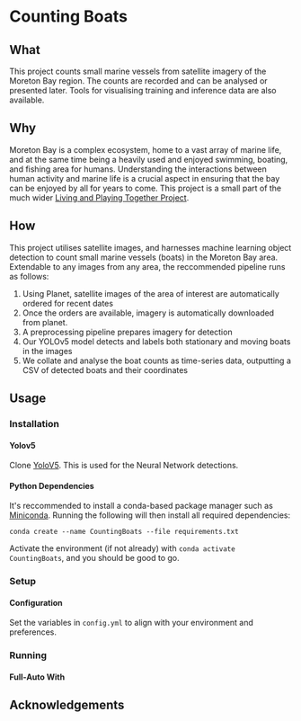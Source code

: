 # Counting Boats
## What
This project counts small marine vessels from satellite imagery of the Moreton Bay 
region. The counts are recorded and can be analysed or presented later. Tools for 
visualising training and inference data are also available.

## Why

Moreton Bay is a complex ecosystem, home to a vast array of marine life, and at the 
same time being a heavily used and enjoyed swimming, boating, and fishing area for humans. 
Understanding the interactions between human activity and marine life is a crucial aspect
in ensuring that the bay can be enjoyed by all for years to come. This project 
is a small part of the much wider [Living and Playing Together Project](https://moretonbayfoundation.org/research/living-and-playing-together).

## How

This project utilises satellite images, and harnesses machine learning
object detection to count small marine vessels (boats) in the Moreton Bay area.
Extendable to any images from any area, the reccommended pipeline runs as follows:

1. Using Planet, satellite images of the area of interest are automatically ordered for recent dates
2. Once the orders are available, imagery is automatically downloaded from planet.
3. A preprocessing pipeline prepares imagery for detection
4. Our YOLOv5 model detects and labels both stationary and moving boats in the images
5. We collate and analyse the boat counts as time-series data, outputting a CSV of detected boats and their coordinates

## Usage

### Installation
#### Yolov5

Clone [YoloV5](https://github.com/ultralytics/yolov5). This is used for the Neural Network detections.

#### Python Dependencies
It's reccommended to install a conda-based package manager such as [Miniconda](https://docs.conda.io/projects/miniconda/en/latest/). 
Running the following will then install all required dependencies:

```
conda create --name CountingBoats --file requirements.txt
```

Activate the environment (if not already) with `conda activate CountingBoats`, and you should be good to go.

### Setup

#### Configuration
Set the variables in `config.yml` to align with your environment and preferences.

####

### Running

#### Full-Auto With

## Acknowledgements
